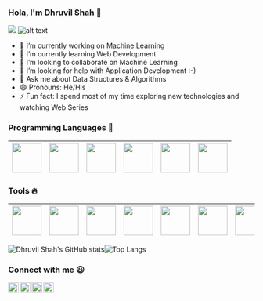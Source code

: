 ### Hola, I'm Dhruvil Shah 👋
![](https://komarev.com/ghpvc/?username=d-s-2803&color=red)
![alt text]()
- 🔭 I’m currently working on Machine Learning
- 🌱 I’m currently learning Web Development
- 👯 I’m looking to collaborate on Machine Learning
- 🤔 I’m looking for help with Application Development :-)
- 💬 Ask me about Data Structures & Algorithms
- 😄 Pronouns: He/His
- ⚡ Fun fact: I spend most of my time exploring new technologies and watching Web Series


### Programming Languages  :rocket:
|<img src="C:\College\Dhruvil Shah Profile\images\Programming_languages\1024px-Python-logo-notext.svg.png" width=60> | <img src="C:\College\Dhruvil Shah Profile\images\Programming_languages\1024px-Python-logo-notext.svg.png" width=60> | <img src="C:\College\Dhruvil Shah Profile\images\Programming_languages\C.png" width=60> |<img src="C:\College\Dhruvil Shah Profile\images\Programming_languages\C++.png" width=60> |<img src="C:\College\Dhruvil Shah Profile\images\Programming_languages\CSS.png" width=60> |<img src="C:\College\Dhruvil Shah Profile\images\Programming_languages\logo-html-5.png" width=60>|
|:---:|:---:|:---:|:---:|:---:|:---:|


### Tools :fire:
|<img src="C:\College\Dhruvil Shah Profile\images\tools\1200px-Android_Studio_icon.svg.png" width=60>| <img src="C:\College\Dhruvil Shah Profile\images\tools\intellij-idea_logo_300x300.png" width=60>| <img src="C:\College\Dhruvil Shah Profile\images\tools\notebook.png" width=60>|  <img src="C:\College\Dhruvil Shah Profile\images\tools\firebase.png" width=60> | <img src="C:\College\Dhruvil Shah Profile\images\tools\github.svg" width=60> |<img src="C:\College\Dhruvil Shah Profile\images\tools\VS.png" width=60> |<img src="C:\College\Dhruvil Shah Profile\images\tools\PyCharm_Logo.svg.png" width=60> |
|:---:|:---:|:---:|:---:|:---:|:---:|:---:|

![Dhruvil Shah's GitHub stats](https://github-readme-stats.vercel.app/api?username=d-s-2803)![Top Langs](https://github-readme-stats.vercel.app/api/top-langs/?username=d-s-2803&layout=compact)


### Connect with me :smiley:
<a href="https://twitter.com/d_s_2803">
  <img align="left" alt="Dhruvil Shah Twitter" width="21px" src="C:\College\Dhruvil Shah Profile\images\connect_with_me_images\facebook.svg" />
</a>
<a href="https://www.linkedin.com/in/dhruvil-shah-b416b018a/">
  <img align="left" alt="Dhruvil Shah Linkedin" width="21px" src="C:\College\Dhruvil Shah Profile\images\connect_with_me_images\linkedin.svg" />
</a>
<a href="https://www.instagram.com/dhruvil_shah_2803">
  <img align="left" alt="Dhruvil Shah Instagram" width="21px" src="C:\College\Dhruvil Shah Profile\images\connect_with_me_images\instagram-main.svg" />
</a>
<a href="https://www.facebook.com/people/Dhruvil-Shah/100008288985265">
  <img align="left" alt="Dhruvil Shah Facebook" width="21px" src="C:\College\Dhruvil Shah Profile\images\connect_with_me_images\twitter.svg" />
</a>
